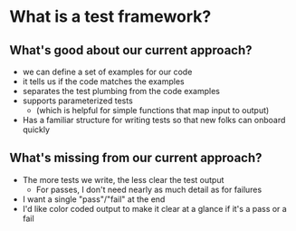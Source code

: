 # What is a test framework?

## What's good about our current approach?

- we can define a set of examples for our code
- it tells us if the code matches the examples
- separates the test plumbing from the code examples
- supports parameterized tests
    - (which is helpful for simple functions that map input to output)
- Has a familiar structure for writing tests so that new folks can onboard quickly

## What's missing from our current approach?

- The more tests we write, the less clear the test output
    - For passes, I don't need nearly as much detail as for failures
- I want a single "pass"/"fail" at the end
- I'd like color coded output to make it clear at a glance if it's a pass or a fail

